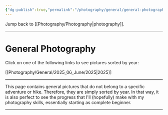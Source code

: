 ```yaml
---
{"dg-publish":true,"permalink":"/photography/general/general-photography/","hide":"true","updated":"2025-07-05T16:14:07.561+02:00"}
---
```


Jump back to [[Photography/Photography\|photography]].

---
# General Photography
Click on one of the following links to see pictures sorted by year:

[[Photography/General/2025_06_June/2025\|2025]]

---
This page contains general pictures that do not belong to a specific adventure or hike. Therefore, they are simply sorted by year. In that way, it is also perfect to see the progress that I'll (hopefully) make with my photography skills, essentially starting as complete beginner.

---